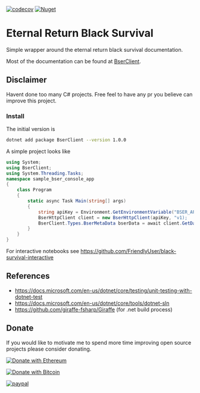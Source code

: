 [![codecov](https://codecov.io/gh/FriendlyUser/bser_client/branch/main/graph/badge.svg?token=EH0L58M6E3)](https://codecov.io/gh/FriendlyUser/bser_client)
[![Nuget](https://img.shields.io/nuget/v/BserClient?color=blue)](https://www.nuget.org/packages/BserClient/)
# Eternal Return Black Survival

Simple wrapper around the eternal return black survival documentation.

Most of the documentation can be found at 
[BserClient](https://friendlyuser.github.io/bser_client/classBserClient_1_1BserHttpClient.html).

## Disclaimer 

Havent done too many C# projects. Free feel to have any pr you believe can improve this project.

### Install

The initial version is 

```bash
dotnet add package BserClient --version 1.0.0
```

A simple project looks like

```csharp
using System;
using BserClient;
using System.Threading.Tasks;
namespace sample_bser_console_app
{
    class Program
    {
        static async Task Main(string[] args)
        {
            string apiKey = Environment.GetEnvironmentVariable("BSER_APIKEY");
            BserHttpClient client = new BserHttpClient(apiKey, "v1);
            BserClient.Types.BserMetaData bserData = await client.GetData();
        }
    }
}
```


For interactive notebooks see https://github.com/FriendlyUser/black-survival-interactive

## References

* https://docs.microsoft.com/en-us/dotnet/core/testing/unit-testing-with-dotnet-test
* https://docs.microsoft.com/en-us/dotnet/core/tools/dotnet-sln
* https://github.com/giraffe-fsharp/Giraffe (for .net build process)

## Donate

If you would like to motivate me to spend more time improving open source projects please consider donating.

[![Donate with Ethereum](https://en.cryptobadges.io/badge/big/0x9d18acAB9Fe749Cbf899B2FD63Bf25e64829bbF3)](https://en.cryptobadges.io/donate/0x9d18acAB9Fe749Cbf899B2FD63Bf25e64829bbF3)

[![Donate with Bitcoin](https://en.cryptobadges.io/badge/big/1BMWhjCrTE3Dn94oHnrk6XMZAS3hjq3vdD)](https://en.cryptobadges.io/donate/1BMWhjCrTE3Dn94oHnrk6XMZAS3hjq3vdD)

[![paypal](https://www.paypalobjects.com/en_US/i/btn/btn_donateCC_LG.gif)](https://www.paypal.com/cgi-bin/webscr?cmd=_donations&business=Z6M6Y83D3URSU&item_name=Motivating+me+to+continue+to+produce+open+source+projects&currency_code=CAD)
